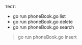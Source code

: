 тест:
+ go run phoneBook.go list
+ go run phoneBook.go delete
+ go run phoneBook.go search
> go run phoneBook.go insert